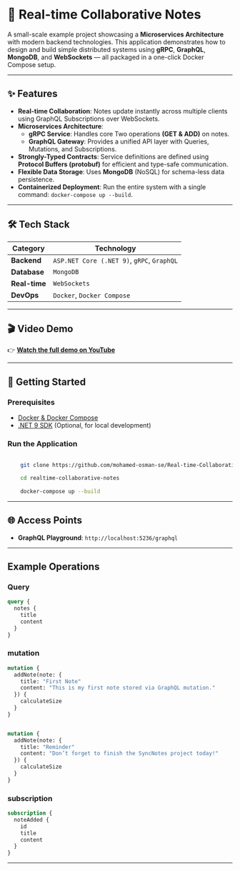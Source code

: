 # 📝 Real-time Collaborative Notes

A small-scale example project showcasing a **Microservices Architecture** with modern backend technologies. This application demonstrates how to design and build simple distributed systems using **gRPC**, **GraphQL**, **MongoDB**, and **WebSockets** — all packaged in a one-click Docker Compose setup.

---

## ✨ Features

-   **Real-time Collaboration**: Notes update instantly across multiple clients using GraphQL Subscriptions over WebSockets.
-   **Microservices Architecture**:
    -   **gRPC Service**: Handles core Two operations **(GET & ADD)** on notes.
    -   **GraphQL Gateway**: Provides a unified API layer with Queries, Mutations, and Subscriptions.
-   **Strongly-Typed Contracts**: Service definitions are defined using **Protocol Buffers (protobuf)** for efficient and type-safe communication.
-   **Flexible Data Storage**: Uses **MongoDB** (NoSQL) for schema-less data persistence.
-   **Containerized Deployment**: Run the entire system with a single command: `docker-compose up --build`.

---

## 🛠️ Tech Stack

| Category        | Technology                                     |
| --------------- | ---------------------------------------------- |
| **Backend** | `ASP.NET Core (.NET 9)`, `gRPC`, `GraphQL`       |
| **Database** | `MongoDB`                                      |
| **Real-time** | `WebSockets`                                   |
| **DevOps** | `Docker`, `Docker Compose`                     |

---

## 🎬 Video Demo

👉 [**Watch the full demo on YouTube**](https://your-youtube-link-here)

---

## 🚀 Getting Started

### Prerequisites

-   [Docker & Docker Compose](https://www.docker.com/products/docker-desktop/)
-   [.NET 9 SDK](https://dotnet.microsoft.com/) (Optional, for local development)

### Run the Application

```bash
    
    git clone https://github.com/mohamed-osman-se/Real-time-Collaborative-Notes.git

    cd realtime-collaborative-notes
    
    docker-compose up --build
```

---

## 🌐 Access Points

-   **GraphQL Playground**: `http://localhost:5236/graphql`

---

##  Example Operations

### Query

```graphql
query {
  notes {
    title
    content
  }
}

```

### mutation

```graphql
mutation {
  addNote(note: {
    title: "First Note"
    content: "This is my first note stored via GraphQL mutation."
  }) {
    calculateSize
  }
}


mutation {
  addNote(note: {
    title: "Reminder"
    content: "Don’t forget to finish the SyncNotes project today!"
  }) {
    calculateSize
  }
}


```

### subscription

```graphql
subscription {
  noteAdded {
    id
    title
    content
  }
}

```

---


